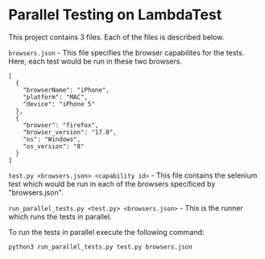 # Parallel Testing on LambdaTest

This project contains 3 files. Each of the files is described below.

`browsers.json` - This file specifies the browser capabilites for the tests. Here, each test would be run in these two browsers. 

    [
      {
        "browserName": "iPhone",
        "platform": "MAC",
        "device": "iPhone 5"
      },
      {
        "browser": "firefox",
        "browser_version": "17.0",
        "os": "Windows",
        "os_version": "8"
      }
    ]


`test.py <browsers.json> <capability id>` - This file contains the selenium test which would be run in each of the browsers specificed by "browsers.json". 

`run_parallel_tests.py <test.py> <browsers.json>` - This is the runner which runs the tests in parallel.  

To run the tests in parallel execute the following command:

```sh
python3 run_parallel_tests.py test.py browsers.json
```
